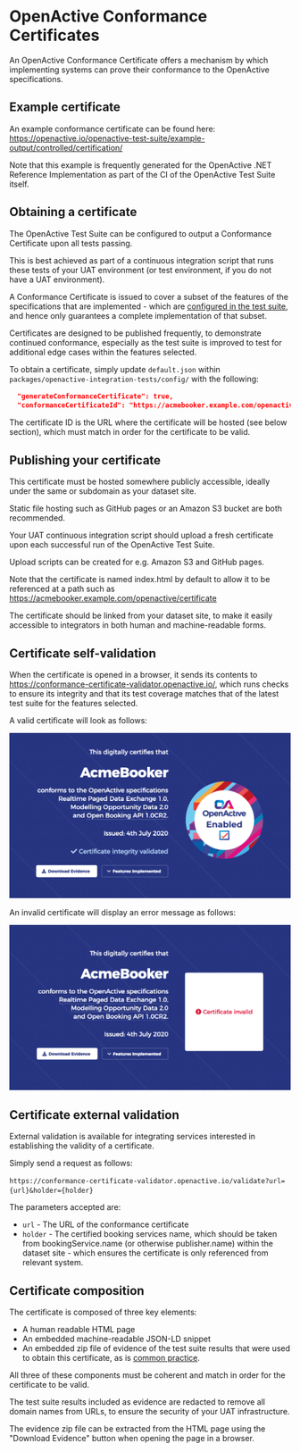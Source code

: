 # OpenActive Conformance Certificates

An OpenActive Conformance Certificate offers a mechanism by which implementing systems can prove their conformance to the OpenActive specifications.

## Example certificate

An example conformance certificate can be found here:
https://openactive.io/openactive-test-suite/example-output/controlled/certification/

Note that this example is frequently generated for the OpenActive .NET Reference Implementation as part of the CI of the OpenActive Test Suite itself.

## Obtaining a certificate

The OpenActive Test Suite can be configured to output a Conformance Certificate upon all tests passing.

This is best achieved as part of a continuous integration script that runs these tests of your UAT environment (or test environment, if you do not have a UAT environment).

A Conformance Certificate is issued to cover a subset of the features of the specifications that are implemented - which are [configured in the test suite](/packages/openactive-integration-tests#implementedfeatures), and hence only guarantees a complete implementation of that subset.

Certificates are designed to be published frequently, to demonstrate continued conformance, especially as the test suite is improved to test for additional edge cases within the features selected.

To obtain a certificate, simply update `default.json` within `packages/openactive-integration-tests/config/` with the following:

```json
  "generateConformanceCertificate": true,
  "conformanceCertificateId": "https://acmebooker.example.com/openactive/certificate",
```

The certificate ID is the URL where the certificate will be hosted (see below section), which must match in order for the certificate to be valid.

## Publishing your certificate

This certificate must be hosted somewhere publicly accessible, ideally under the same or subdomain as your dataset site.

Static file hosting such as GitHub pages or an Amazon S3 bucket are both recommended.

Your UAT continuous integration script should upload a fresh certificate upon each successful run of the OpenActive Test Suite.

Upload scripts can be created for e.g. Amazon S3 and GitHub pages.

Note that the certificate is named index.html by default to allow it to be referenced at a path such as https://acmebooker.example.com/openactive/certificate

The certificate should be linked from your dataset site, to make it easily accessible to integrators in both human and machine-readable forms.

## Certificate self-validation

When the certificate is opened in a browser, it sends its contents to https://conformance-certificate-validator.openactive.io/, which runs checks to ensure its integrity and that its test coverage matches that of the latest test suite for the features selected.

A valid certificate will look as follows:

![Valid Certificate Screenshot](valid-cert-screenshot.png)

An invalid certificate will display an error message as follows:

![Invalid Certificate Screenshot](invalid-cert-screenshot.png)

## Certificate external validation

External validation is available for integrating services interested in establishing the validity of a certificate.

Simply send a request as follows:

`https://conformance-certificate-validator.openactive.io/validate?url={url}&holder={holder}`

The parameters accepted are:
* `url` - The URL of the conformance certificate
* `holder` - The certified booking services name, which should be taken from bookingService.name (or otherwise publisher.name) within the dataset site - which ensures the certificate is only referenced from relevant system.

## Certificate composition

The certificate is composed of three key elements:
* A human readable HTML page
* An embedded machine-readable JSON-LD snippet
* An embedded zip file of evidence of the test suite results that were used to obtain this certificate, as is [common practice](https://openid.net/certification/).

All three of these components must be coherent and match in order for the certificate to be valid.

The test suite results included as evidence are redacted to remove all domain names from URLs, to ensure the security of your UAT infrastructure.

The evidence zip file can be extracted from the HTML page using the "Download Evidence" button when opening the page in a browser.

